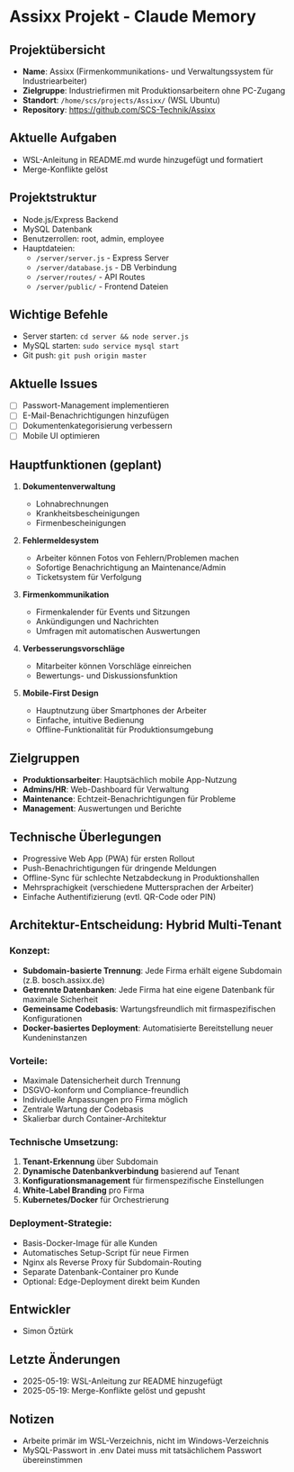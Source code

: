 # Assixx Projekt - Claude Memory

## Projektübersicht
- **Name**: Assixx (Firmenkommunikations- und Verwaltungssystem für Industriearbeiter)
- **Zielgruppe**: Industriefirmen mit Produktionsarbeitern ohne PC-Zugang
- **Standort**: `/home/scs/projects/Assixx/` (WSL Ubuntu)
- **Repository**: https://github.com/SCS-Technik/Assixx

## Aktuelle Aufgaben
- WSL-Anleitung in README.md wurde hinzugefügt und formatiert
- Merge-Konflikte gelöst

## Projektstruktur
- Node.js/Express Backend
- MySQL Datenbank
- Benutzerrollen: root, admin, employee
- Hauptdateien:
  - `/server/server.js` - Express Server
  - `/server/database.js` - DB Verbindung
  - `/server/routes/` - API Routes
  - `/server/public/` - Frontend Dateien

## Wichtige Befehle
- Server starten: `cd server && node server.js`
- MySQL starten: `sudo service mysql start`
- Git push: `git push origin master`

## Aktuelle Issues
- [ ] Passwort-Management implementieren
- [ ] E-Mail-Benachrichtigungen hinzufügen
- [ ] Dokumentenkategorisierung verbessern
- [ ] Mobile UI optimieren

## Hauptfunktionen (geplant)
1. **Dokumentenverwaltung**
   - Lohnabrechnungen
   - Krankheitsbescheinigungen
   - Firmenbescheinigungen
   
2. **Fehlermeldesystem**
   - Arbeiter können Fotos von Fehlern/Problemen machen
   - Sofortige Benachrichtigung an Maintenance/Admin
   - Ticketsystem für Verfolgung
   
3. **Firmenkommunikation**
   - Firmenkalender für Events und Sitzungen
   - Ankündigungen und Nachrichten
   - Umfragen mit automatischen Auswertungen
   
4. **Verbesserungsvorschläge**
   - Mitarbeiter können Vorschläge einreichen
   - Bewertungs- und Diskussionsfunktion
   
5. **Mobile-First Design**
   - Hauptnutzung über Smartphones der Arbeiter
   - Einfache, intuitive Bedienung
   - Offline-Funktionalität für Produktionsumgebung

## Zielgruppen
- **Produktionsarbeiter**: Hauptsächlich mobile App-Nutzung
- **Admins/HR**: Web-Dashboard für Verwaltung
- **Maintenance**: Echtzeit-Benachrichtigungen für Probleme
- **Management**: Auswertungen und Berichte

## Technische Überlegungen
- Progressive Web App (PWA) für ersten Rollout
- Push-Benachrichtigungen für dringende Meldungen
- Offline-Sync für schlechte Netzabdeckung in Produktionshallen
- Mehrsprachigkeit (verschiedene Muttersprachen der Arbeiter)
- Einfache Authentifizierung (evtl. QR-Code oder PIN)

## Architektur-Entscheidung: Hybrid Multi-Tenant

### Konzept:
- **Subdomain-basierte Trennung**: Jede Firma erhält eigene Subdomain (z.B. bosch.assixx.de)
- **Getrennte Datenbanken**: Jede Firma hat eine eigene Datenbank für maximale Sicherheit
- **Gemeinsame Codebasis**: Wartungsfreundlich mit firmaspezifischen Konfigurationen
- **Docker-basiertes Deployment**: Automatisierte Bereitstellung neuer Kundeninstanzen

### Vorteile:
- Maximale Datensicherheit durch Trennung
- DSGVO-konform und Compliance-freundlich
- Individuelle Anpassungen pro Firma möglich
- Zentrale Wartung der Codebasis
- Skalierbar durch Container-Architektur

### Technische Umsetzung:
1. **Tenant-Erkennung** über Subdomain
2. **Dynamische Datenbankverbindung** basierend auf Tenant
3. **Konfigurationsmanagement** für firmenspezifische Einstellungen
4. **White-Label Branding** pro Firma
5. **Kubernetes/Docker** für Orchestrierung

### Deployment-Strategie:
- Basis-Docker-Image für alle Kunden
- Automatisches Setup-Script für neue Firmen
- Nginx als Reverse Proxy für Subdomain-Routing
- Separate Datenbank-Container pro Kunde
- Optional: Edge-Deployment direkt beim Kunden

## Entwickler
- Simon Öztürk

## Letzte Änderungen
- 2025-05-19: WSL-Anleitung zur README hinzugefügt
- 2025-05-19: Merge-Konflikte gelöst und gepusht

## Notizen
- Arbeite primär im WSL-Verzeichnis, nicht im Windows-Verzeichnis
- MySQL-Passwort in .env Datei muss mit tatsächlichem Passwort übereinstimmen